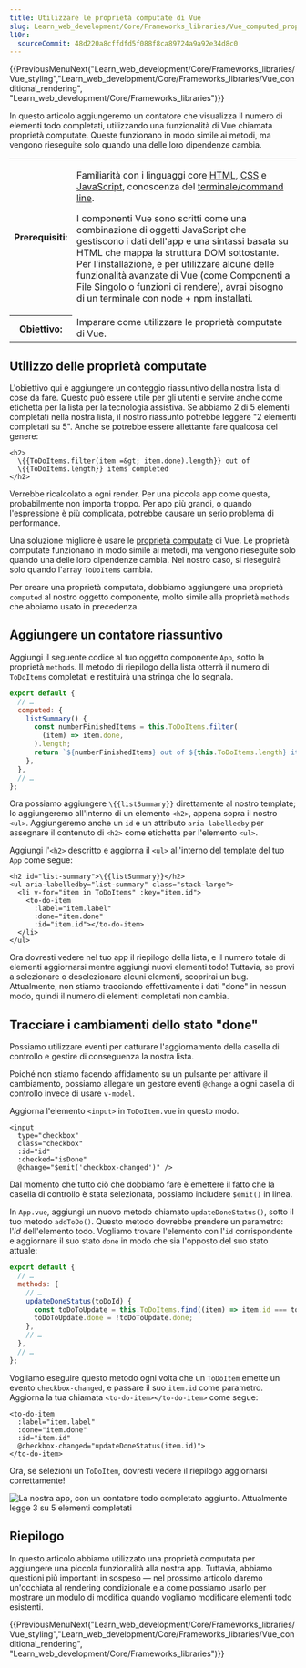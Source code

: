 ```yaml
---
title: Utilizzare le proprietà computate di Vue
slug: Learn_web_development/Core/Frameworks_libraries/Vue_computed_properties
l10n:
  sourceCommit: 48d220a8cffdfd5f088f8ca89724a9a92e34d8c0
---
```


{{PreviousMenuNext("Learn_web_development/Core/Frameworks_libraries/Vue_styling","Learn_web_development/Core/Frameworks_libraries/Vue_conditional_rendering", "Learn_web_development/Core/Frameworks_libraries")}}

In questo articolo aggiungeremo un contatore che visualizza il numero di elementi todo completati, utilizzando una funzionalità di Vue chiamata proprietà computate. Queste funzionano in modo simile ai metodi, ma vengono rieseguite solo quando una delle loro dipendenze cambia.

<table>
  <tbody>
    <tr>
      <th scope="row">Prerequisiti:</th>
      <td>
        <p>
          Familiarità con i linguaggi core <a href="/it/docs/Learn_web_development/Core/Structuring_content">HTML</a>,
          <a href="/it/docs/Learn_web_development/Core/Styling_basics">CSS</a> e
          <a href="/it/docs/Learn_web_development/Core/Scripting">JavaScript</a>,
          conoscenza del
          <a
            href="/it/docs/Learn_web_development/Getting_started/Environment_setup/Command_line"
            >terminale/command line</a
          >.
        </p>
        <p>
          I componenti Vue sono scritti come una combinazione di oggetti JavaScript che
          gestiscono i dati dell'app e una sintassi basata su HTML che mappa la
          struttura DOM sottostante. Per l'installazione, e per utilizzare alcune delle
          funzionalità avanzate di Vue (come Componenti a File Singolo o funzioni di rendere),
          avrai bisogno di un terminale con node + npm installati.
        </p>
      </td>
    </tr>
    <tr>
      <th scope="row">Obiettivo:</th>
      <td>Imparare come utilizzare le proprietà computate di Vue.</td>
    </tr>
  </tbody>
</table>

## Utilizzo delle proprietà computate

L'obiettivo qui è aggiungere un conteggio riassuntivo della nostra lista di cose da fare. Questo può essere utile per gli utenti e servire anche come etichetta per la lista per la tecnologia assistiva. Se abbiamo 2 di 5 elementi completati nella nostra lista, il nostro riassunto potrebbe leggere "2 elementi completati su 5". Anche se potrebbe essere allettante fare qualcosa del genere:

```vue
<h2>
  \{{ToDoItems.filter(item =&gt; item.done).length}} out of
  \{{ToDoItems.length}} items completed
</h2>
```

Verrebbe ricalcolato a ogni render. Per una piccola app come questa, probabilmente non importa troppo. Per app più grandi, o quando l'espressione è più complicata, potrebbe causare un serio problema di performance.

Una soluzione migliore è usare le [proprietà computate](https://vuejs.org/guide/essentials/computed.html) di Vue. Le proprietà computate funzionano in modo simile ai metodi, ma vengono rieseguite solo quando una delle loro dipendenze cambia. Nel nostro caso, si rieseguirà solo quando l'array `ToDoItems` cambia.

Per creare una proprietà computata, dobbiamo aggiungere una proprietà `computed` al nostro oggetto componente, molto simile alla proprietà `methods` che abbiamo usato in precedenza.

## Aggiungere un contatore riassuntivo

Aggiungi il seguente codice al tuo oggetto componente `App`, sotto la proprietà `methods`. Il metodo di riepilogo della lista otterrà il numero di `ToDoItems` completati e restituirà una stringa che lo segnala.

```js
export default {
  // …
  computed: {
    listSummary() {
      const numberFinishedItems = this.ToDoItems.filter(
        (item) => item.done,
      ).length;
      return `${numberFinishedItems} out of ${this.ToDoItems.length} items completed`;
    },
  },
  // …
};
```

Ora possiamo aggiungere `\{{listSummary}}` direttamente al nostro template; lo aggiungeremo all'interno di un elemento `<h2>`, appena sopra il nostro `<ul>`. Aggiungeremo anche un `id` e un attributo `aria-labelledby` per assegnare il contenuto di `<h2>` come etichetta per l'elemento `<ul>`.

Aggiungi l'`<h2>` descritto e aggiorna il `<ul>` all'interno del template del tuo `App` come segue:

```vue
<h2 id="list-summary">\{{listSummary}}</h2>
<ul aria-labelledby="list-summary" class="stack-large">
  <li v-for="item in ToDoItems" :key="item.id">
    <to-do-item
      :label="item.label"
      :done="item.done"
      :id="item.id"></to-do-item>
  </li>
</ul>
```

Ora dovresti vedere nel tuo app il riepilogo della lista, e il numero totale di elementi aggiornarsi mentre aggiungi nuovi elementi todo! Tuttavia, se provi a selezionare o deselezionare alcuni elementi, scoprirai un bug. Attualmente, non stiamo tracciando effettivamente i dati "done" in nessun modo, quindi il numero di elementi completati non cambia.

## Tracciare i cambiamenti dello stato "done"

Possiamo utilizzare eventi per catturare l'aggiornamento della casella di controllo e gestire di conseguenza la nostra lista.

Poiché non stiamo facendo affidamento su un pulsante per attivare il cambiamento, possiamo allegare un gestore eventi `@change` a ogni casella di controllo invece di usare `v-model`.

Aggiorna l'elemento `<input>` in `ToDoItem.vue` in questo modo.

```vue
<input
  type="checkbox"
  class="checkbox"
  :id="id"
  :checked="isDone"
  @change="$emit('checkbox-changed')" />
```

Dal momento che tutto ciò che dobbiamo fare è emettere il fatto che la casella di controllo è stata selezionata, possiamo includere `$emit()` in linea.

In `App.vue`, aggiungi un nuovo metodo chiamato `updateDoneStatus()`, sotto il tuo metodo `addToDo()`. Questo metodo dovrebbe prendere un parametro: l'_id_ dell'elemento todo. Vogliamo trovare l'elemento con l'`id` corrispondente e aggiornare il suo stato `done` in modo che sia l'opposto del suo stato attuale:

```js
export default {
  // …
  methods: {
    // …
    updateDoneStatus(toDoId) {
      const toDoToUpdate = this.ToDoItems.find((item) => item.id === toDoId);
      toDoToUpdate.done = !toDoToUpdate.done;
    },
    // …
  },
  // …
};
```

Vogliamo eseguire questo metodo ogni volta che un `ToDoItem` emette un evento `checkbox-changed`, e passare il suo `item.id` come parametro. Aggiorna la tua chiamata `<to-do-item></to-do-item>` come segue:

```vue
<to-do-item
  :label="item.label"
  :done="item.done"
  :id="item.id"
  @checkbox-changed="updateDoneStatus(item.id)">
</to-do-item>
```

Ora, se selezioni un `ToDoItem`, dovresti vedere il riepilogo aggiornarsi correttamente!

![La nostra app, con un contatore todo completato aggiunto. Attualmente legge 3 su 5 elementi completati](todo-counter.png)

## Riepilogo

In questo articolo abbiamo utilizzato una proprietà computata per aggiungere una piccola funzionalità alla nostra app. Tuttavia, abbiamo questioni più importanti in sospeso — nel prossimo articolo daremo un'occhiata al rendering condizionale e a come possiamo usarlo per mostrare un modulo di modifica quando vogliamo modificare elementi todo esistenti.

{{PreviousMenuNext("Learn_web_development/Core/Frameworks_libraries/Vue_styling","Learn_web_development/Core/Frameworks_libraries/Vue_conditional_rendering", "Learn_web_development/Core/Frameworks_libraries")}}
